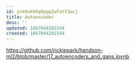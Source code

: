 ```yaml
---
id: yvk0xkh6g8ppp2wfatt3wcj
title: Autoencoder
desc: ''
updated: 1667044201544
created: 1667044201544
---
```


https://github.com/rickiepark/handson-ml2/blob/master/17_autoencoders_and_gans.ipynb